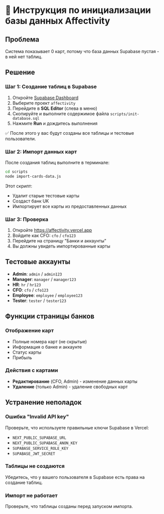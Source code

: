 # 🚀 Инструкция по инициализации базы данных Affectivity

## Проблема
Система показывает 0 карт, потому что база данных Supabase пустая - в ней нет таблиц.

## Решение

### Шаг 1: Создание таблиц в Supabase

1. Откройте [Supabase Dashboard](https://supabase.com/dashboard)
2. Выберите проект `affectivity` 
3. Перейдите в **SQL Editor** (слева в меню)
4. Скопируйте и выполните содержимое файла `scripts/init-database.sql`
5. Нажмите **Run** и дождитесь выполнения

✅ После этого у вас будут созданы все таблицы и тестовые пользователи.

### Шаг 2: Импорт данных карт

После создания таблиц выполните в терминале:

```bash
cd scripts
node import-cards-data.js
```

Этот скрипт:
- Удалит старые тестовые карты
- Создаст банк UK
- Импортирует все карты из предоставленных данных

### Шаг 3: Проверка

1. Откройте https://affectivity.vercel.app
2. Войдите как CFO: `cfo` / `cfo123`
3. Перейдите на страницу "Банки и аккаунты"
4. Вы должны увидеть импортированные карты

## Тестовые аккаунты

- **Admin**: `admin` / `admin123`
- **Manager**: `manager` / `manager123`
- **HR**: `hr` / `hr123`
- **CFO**: `cfo` / `cfo123`
- **Employee**: `employee` / `employee123`
- **Tester**: `tester` / `tester123`

## Функции страницы банков

### Отображение карт
- Полные номера карт (не скрытые)
- Информация о банке и аккаунте
- Статус карты
- Прибыль

### Действия с картами
- **Редактирование** (CFO, Admin) - изменение данных карты
- **Удаление** (только Admin) - удаление свободных карт

## Устранение неполадок

### Ошибка "Invalid API key"
Проверьте, что используете правильные ключи Supabase в Vercel:
- `NEXT_PUBLIC_SUPABASE_URL`
- `NEXT_PUBLIC_SUPABASE_ANON_KEY`
- `SUPABASE_SERVICE_ROLE_KEY`
- `SUPABASE_JWT_SECRET`

### Таблицы не создаются
Убедитесь, что у вашего пользователя в Supabase есть права на создание таблиц.

### Импорт не работает
Проверьте, что таблицы созданы перед запуском импорта.
